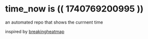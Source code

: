 # time_now is (( 1740769200995 ))

an automated repo that shows the currnent time

inspired by [breakingheatmap](https://github.com/breakingheatmap/breakingheatmap)